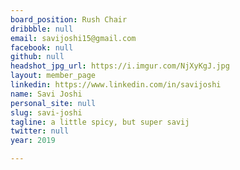 ```yaml
---
board_position: Rush Chair
dribbble: null
email: savijoshi15@gmail.com
facebook: null
github: null
headshot_jpg_url: https://i.imgur.com/NjXyKgJ.jpg
layout: member_page
linkedin: https://www.linkedin.com/in/savijoshi
name: Savi Joshi
personal_site: null
slug: savi-joshi
tagline: a little spicy, but super savij
twitter: null
year: 2019

---
```

